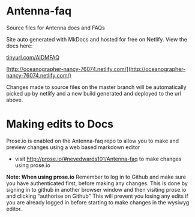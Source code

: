# Antenna-faq
Source files for Antenna docs and FAQs


Site auto generated with MkDocs and hosted for free on Netlify.
View the docs here:

[tinyurl.com/AIDMFAQ](http://tinyurl.com/AIDMFAQ)

[http://oceanographer-nancy-76074.netlify.com/](http://oceanographer-nancy-76074.netlify.com/)

Changes made to source files on the master branch will be automatically picked up by netlify and a new build generated and deployed to the url above.


# Making edits to Docs

Prose.io is enabled on the Antenna-faq repo to allow you to make and preview changes using a web based markdown editor

- visit http://prose.io/#nevedwards101/Antenna-faq to make changes using prose.io
 
**Note: When using prose.io** 
Remember to log in to Github and make sure you have authenticated first, before making any changes. This is done by signing in to github in another browser window and then visiting prose.io and clicking "authorise on Github" This will prevent you losing any edits if you are already logged in before starting to make changes in the wysiwyg editor.
